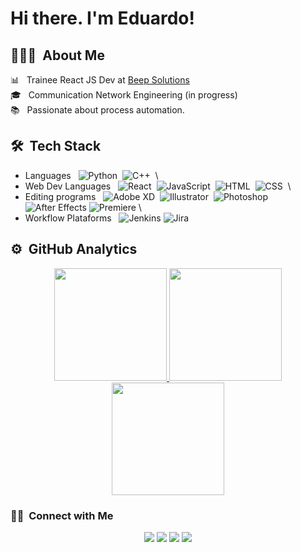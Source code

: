 # Hi there. I'm Eduardo!

## 👩🏻‍💻 &nbsp;About Me

📊 &nbsp; Trainee React JS Dev at [Beep Solutions](http://cnpj.info/Beep-Solucoes-Tecnologicas-Beep-Solutions)\
🎓 &nbsp; Communication Network Engineering (in progress)\
📚 &nbsp; Passionate about process automation.

## 🛠 &nbsp;Tech Stack
- Languages &nbsp;
![Python](https://img.shields.io/badge/-Python-05122A?style=flat&logo=python)&nbsp;
![C++](https://img.shields.io/badge/c++-05122A?style=flat&logo=c%2B%2B&logoColor=white)&nbsp;
\
- Web Dev Languages &nbsp;
![React](https://img.shields.io/badge/-React-05122A?style=flat&logo=react)&nbsp;
![JavaScript](https://img.shields.io/badge/-JavaScript-05122A?style=flat&logo=javascript)&nbsp;
![HTML](https://img.shields.io/badge/HTML5-05122A?style=flat&logo=html5)&nbsp;
![CSS](https://img.shields.io/badge/CSS3-05122A?style=flat&logo=css3)&nbsp;
\
- Editing programs &nbsp;
![Adobe XD](https://img.shields.io/badge/-Adobe%20XD-05122A?style=flat&logo=adobe-xd)&nbsp;
![Illustrator](https://img.shields.io/badge/-Illustrator-05122A?style=flat&logo=adobe-illustrator)&nbsp;
![Photoshop](https://img.shields.io/badge/-Photoshop-05122A?style=flat&logo=adobe-photoshop)&nbsp;
![After Effects](https://img.shields.io/badge/-After%20Effects-05122A?style=flat&logo=adobe-after-effects)
![Premiere](https://img.shields.io/badge/-Premiere-05122A?style=flat&logo=adobe-premiere-pro)
\
- Workflow Plataforms &nbsp;
  ![Jenkins](https://img.shields.io/badge/Jenkins-05122A?style=flat&logo=Jenkins)
  ![Jira](https://img.shields.io/badge/Jira-05122A?style=flat&logo=Jira)

## ⚙️ &nbsp;GitHub Analytics

<a href="https://github.com/EduardoAMelo">
    <div align="center">
        <img height="180em" src="https://github-readme-stats-eight-theta.vercel.app/api?username=EduardoAMelo&show_icons=true&theme=algolia&include_all_commits=true&count_private=true"/>
        <img height="180em" src ="https://github-readme-streak-stats.herokuapp.com?user=EduardoAMelo&theme=algolia">
        <img height="180em" src="https://github-readme-stats-eight-theta.vercel.app/api/top-langs/?username=EduardoAMelo&layout=compact&langs_count=8&theme=algolia"/>
    </div>
</a>

### 🤝🏻 &nbsp;Connect with Me

<p align="center">
<a href="https://www.linkedin.com/in/eduardo-amaral-a9b85b214/"><img src="https://img.shields.io/badge/-Eduardo%20Amaral%20Melo-0077B5?style=flat&logo=Linkedin&logoColor=white"/></a>
<a href="mailto:eduardoamelo2003@gmail.com"><img src="https://img.shields.io/badge/-eduardoamelo2003@gmail.com-D14836?style=flat&logo=Gmail&logoColor=white"/></a>
<a href="https://www.instagram.com/_.edumello/"><img src="https://img.shields.io/badge/-@_edumello_-E4405F?style=flat&logo=Instagram&logoColor=white"/></a>
<a href="https://www.facebook.com/eduardo.amaralmelo.716/"><img src="https://img.shields.io/badge/-@Eduardo Amaral Melo-1877F2?style=flat&logo=Facebook&logoColor=white"/></a>
</p>